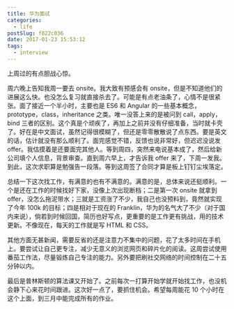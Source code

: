 ```yaml
---
title: 华为面试
categories:
  - life
postSlug: f822c036
date: 2017-01-23 15:53:12
tags:
  - interview
---
```


上周过的有点胆战心惊。

周六晚上告知我周一要去 onsite。我大致有预感会有 onsite，但是不知道他们的进展这么快。也没怎么复习就直接杀去了。可能是有点老油条了，心情不是很紧张。面了接近一个半小时，主要也是 ES6 和 Angular 的一些基本概念，prototype，class，inheritance 之类。唯一没答上来的是被问到 call，apply，bind 三者的区别。这个真是个顽疾了，再加上之前并没有仔细准备，当时就卡壳了。好在是中文面试，虽然记得很模糊了，但还是零零散散说了点东西。要是英文的话，估计就没有那么顺利了。面完感觉不错，反馈也说非常好，但迟迟没说发 offer。我估摸着是还要面完其他人。等到周四，突然来电说基本成了，然后给新公司填个人信息，背景审查。直到周六早上，才告诉我 offer 来了，下周一发我。到此，这次求职算是勉强告一段落。等到这周签了合同才算是板上钉钉尘埃落定。

总结一下这次找工作，有满意的也有不满意的。满意的是，总体来说还挺顺利。一个是还在工作的时候找好下家，没像上次出现断档；二是第一次 onsite 就拿到 offer，没怎么拖泥带水；三就是工资涨了不少，我自己也没预料到，竟然就实现了今年 100k 的目标；四是相对于现在的 Franklin，华为的名气大了不少（对于国内来说），倘若到时候回国，简历也好写点，更重要的是工作更有挑战，用的技术更新。不像现在，每天的工作就是写 HTML 和 CSS。

其他方面无甚新闻，需要反省的还是注意力不集中的问题，花了太多时间在手机上。要尝试让自己更专注，减少无意义的浏览网页和碎片化的阅读。这周尝试使用番茄工作法，尽量锻炼自己专注的能力。另外要把刷社交网络的时间控制在二十五分钟以内。

最后是普林斯顿的算法课又开始了。之前每次一打算开始学就开始找工作，也没机会静下心来花时间跟进。这次好一点了，要抓住机会。希望每周能花 10 个小时在这个上面，到三月中能完成所有的作业。
